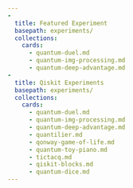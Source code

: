 ```yaml
---
-
  title: Featured Experiment
  basepath: experiments/
  collections:
    cards:
      - quantum-duel.md
      - quantum-img-processing.md
      - quantum-deep-advantage.md
-
  title: Qiskit Experiments
  basepath: experiments/
  collections:
    cards:
      - quantum-duel.md
      - quantum-img-processing.md
      - quantum-deep-advantage.md
      - quantilier.md
      - qonway-game-of-life.md
      - quantum-toy-piano.md
      - tictacq.md
      - qiskit-blocks.md
      - quantum-dice.md
---
```

